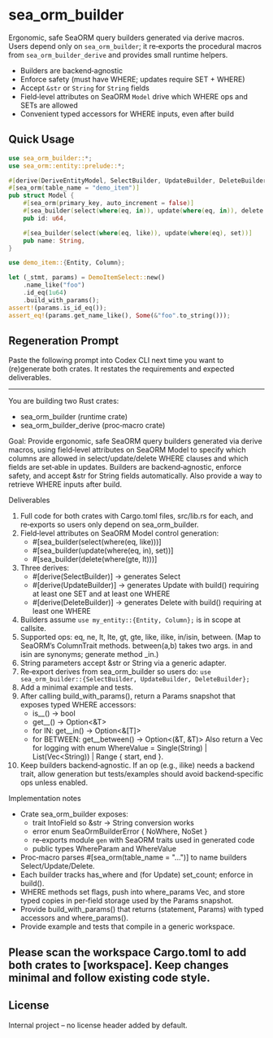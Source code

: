 # sea_orm_builder

Ergonomic, safe SeaORM query builders generated via derive macros. Users depend only on `sea_orm_builder`; it re‑exports the procedural macros from `sea_orm_builder_derive` and provides small runtime helpers.

- Builders are backend‑agnostic
- Enforce safety (must have WHERE; updates require SET + WHERE)
- Accept `&str` or `String` for `String` fields
- Field‑level attributes on SeaORM `Model` drive which WHERE ops and SETs are allowed
- Convenient typed accessors for WHERE inputs, even after build

## Quick Usage

```rust
use sea_orm_builder::*;
use sea_orm::entity::prelude::*;

#[derive(DeriveEntityModel, SelectBuilder, UpdateBuilder, DeleteBuilder)]
#[sea_orm(table_name = "demo_item")]
pub struct Model {
    #[sea_orm(primary_key, auto_increment = false)]
    #[sea_builder(select(where(eq, in)), update(where(eq, in)), delete(where(eq, in)))]
    pub id: u64,

    #[sea_builder(select(where(eq, like)), update(where(eq), set))]
    pub name: String,
}

use demo_item::{Entity, Column};

let (_stmt, params) = DemoItemSelect::new()
    .name_like("foo")
    .id_eq(1u64)
    .build_with_params();
assert!(params.is_id_eq());
assert_eq!(params.get_name_like(), Some(&"foo".to_string()));
```

## Regeneration Prompt

Paste the following prompt into Codex CLI next time you want to (re)generate both crates. It restates the requirements and expected deliverables.

---
You are building two Rust crates:
- sea_orm_builder (runtime crate)
- sea_orm_builder_derive (proc‑macro crate)

Goal: Provide ergonomic, safe SeaORM query builders generated via derive macros, using field‑level attributes on SeaORM Model to specify which columns are allowed in select/update/delete WHERE clauses and which fields are set‑able in updates. Builders are backend‑agnostic, enforce safety, and accept &str for String fields automatically. Also provide a way to retrieve WHERE inputs after build.

Deliverables
1. Full code for both crates with Cargo.toml files, src/lib.rs for each, and re‑exports so users only depend on sea_orm_builder.
2. Field‑level attributes on SeaORM Model control generation:
   - #[sea_builder(select(where(eq, like)))]
   - #[sea_builder(update(where(eq, in), set))]
   - #[sea_builder(delete(where(gte, lt)))]
3. Three derives:
   - #[derive(SelectBuilder)] → generates <Entity>Select
   - #[derive(UpdateBuilder)] → generates <Entity>Update with build() requiring at least one SET and at least one WHERE
   - #[derive(DeleteBuilder)] → generates <Entity>Delete with build() requiring at least one WHERE
4. Builders assume `use my_entity::{Entity, Column};` is in scope at callsite.
5. Supported ops: eq, ne, lt, lte, gt, gte, like, ilike, in/isin, between. (Map to SeaORM’s ColumnTrait methods. between(a,b) takes two args. in and isin are synonyms; generate method <field>_in.)
6. String parameters accept &str or String via a generic adapter.
7. Re‑export derives from sea_orm_builder so users do: `use sea_orm_builder::{SelectBuilder, UpdateBuilder, DeleteBuilder};`
8. Add a minimal example and tests.
9. After calling build_with_params(), return a Params snapshot that exposes typed WHERE accessors:
   - is_<field>_<op>() -> bool
   - get_<field>_<op>() -> Option<&T>
   - for IN: get_<field>_in() -> Option<&[T]>
   - for BETWEEN: get_<field>_between() -> Option<(&T, &T)>
   Also return a Vec<WhereParam> for logging with enum WhereValue = Single(String) | List(Vec<String)) | Range { start, end }.
10. Keep builders backend‑agnostic. If an op (e.g., ilike) needs a backend trait, allow generation but tests/examples should avoid backend‑specific ops unless enabled.

Implementation notes
- Crate sea_orm_builder exposes:
  - trait IntoField<T> so &str -> String conversion works
  - error enum SeaOrmBuilderError { NoWhere, NoSet }
  - re‑exports module `gen` with SeaORM traits used in generated code
  - public types WhereParam and WhereValue
- Proc‑macro parses #[sea_orm(table_name = "...")] to name builders <TableNameCamelCase>Select/Update/Delete.
- Each builder tracks has_where and (for Update) set_count; enforce in build().
- WHERE methods set flags, push into where_params Vec<WhereParam>, and store typed copies in per‑field storage used by the Params snapshot.
- Provide build_with_params() that returns (statement, <Builder>Params) with typed accessors and where_params().
- Provide example and tests that compile in a generic workspace.

Please scan the workspace Cargo.toml to add both crates to [workspace]. Keep changes minimal and follow existing code style.
---

## License
Internal project – no license header added by default.
